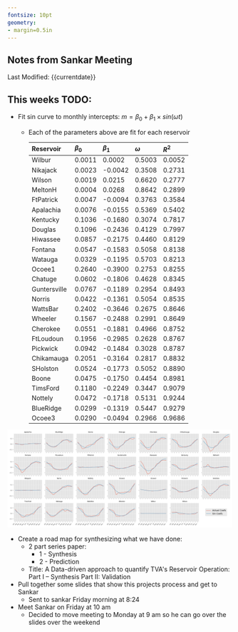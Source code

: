 ```yaml
---
fontsize: 10pt
geometry:
- margin=0.5in
---
```


## Notes from Sankar Meeting

Last Modified: {{currentdate}}

## This weeks TODO:

- Fit sin curve to monthly intercepts: 
  $m = \beta_0 + \beta_1 \times sin(\omega t)$
  - Each of the parameters above are fit for each reservoir  

    |  Reservoir   |$\beta_0$|$\beta_1$| $\omega$ |  $R^2$  |
    |--------------|---------|---------|----------|---------|
    | Wilbur       | 0.0011  |  0.0002 |  0.5003  |  0.0052 |
    | Nikajack     | 0.0023  | -0.0042 |  0.3508  |  0.2731 |
    | Wilson       | 0.0019  |  0.0215 |  0.6620  |  0.2777 |
    | MeltonH      | 0.0004  |  0.0268 |  0.8642  |  0.2899 |
    | FtPatrick    | 0.0047  | -0.0094 |  0.3763  |  0.3584 |
    | Apalachia    | 0.0076  | -0.0155 |  0.5369  |  0.5402 |
    | Kentucky     | 0.1036  | -0.1680 |  0.3074  |  0.7817 |
    | Douglas      | 0.1096  | -0.2436 |  0.4129  |  0.7997 |
    | Hiwassee     | 0.0857  | -0.2175 |  0.4460  |  0.8129 |
    | Fontana      | 0.0547  | -0.1583 |  0.5058  |  0.8138 |
    | Watauga      | 0.0329  | -0.1195 |  0.5703  |  0.8213 |
    | Ocoee1       | 0.2640  | -0.3900 |  0.2753  |  0.8255 |
    | Chatuge      | 0.0602  | -0.1806 |  0.4628  |  0.8345 |
    | Guntersville | 0.0767  | -0.1189 |  0.2954  |  0.8493 |
    | Norris       | 0.0422  | -0.1361 |  0.5054  |  0.8535 |
    | WattsBar     | 0.2402  | -0.3646 |  0.2675  |  0.8646 |
    | Wheeler      | 0.1567  | -0.2488 |  0.2991  |  0.8649 |
    | Cherokee     | 0.0551  | -0.1881 |  0.4966  |  0.8752 |
    | FtLoudoun    | 0.1956  | -0.2985 |  0.2628  |  0.8767 |
    | Pickwick     | 0.0942  | -0.1484 |  0.3028  |  0.8787 |
    | Chikamauga   | 0.2051  | -0.3164 |  0.2817  |  0.8832 |
    | SHolston     | 0.0524  | -0.1773 |  0.5052  |  0.8890 |
    | Boone        | 0.0475  | -0.1750 |  0.4454  |  0.8981 |
    | TimsFord     | 0.1180  | -0.2249 |  0.3447  |  0.9079 |
    | Nottely      | 0.0472  | -0.1718 |  0.5131  |  0.9244 |
    | BlueRidge    | 0.0299  | -0.1319 |  0.5447  |  0.9279 |
    | Ocoee3       | 0.0290  | -0.0494 |  0.2966  |  0.9686 |

![Wave Intercept Plots](sin_wave_intercepts_bg.png)

- Create a road map for synthesizing what we have done:
  - 2 part series paper:
    - 1 - Synthesis
    - 2 - Prediction
  - Title:  A Data-driven approach to quantify TVA's Reservoir Operation: Part I – Synthesis Part II: Validation
- Pull together some slides that show this projects process and get to Sankar
  - Sent to sankar Friday morning at 8:24
- Meet Sankar on Friday at 10 am 
  - Decided to move meeting to Monday at 9 am so he can go over the slides over the weekend